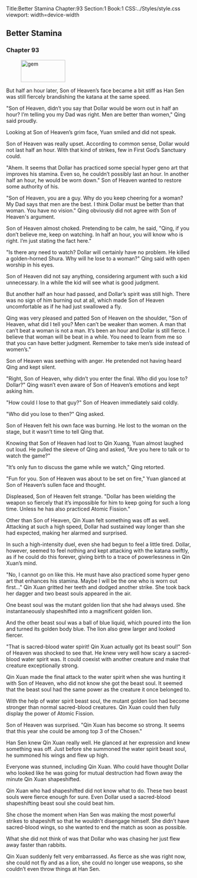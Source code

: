 Title:Better Stamina 
Chapter:93 
Section:1 
Book:1 
CSS:../Styles/style.css 
viewport: width=device-width
  
## Better Stamina
### Chapter 93 
<figure>
	<img src="../Images/gem.gif" alt="gem" id="gem" width="120" height="60" />
</figure>
  

  
  But half an hour later, Son of Heaven’s face became a bit stiff as Han Sen was still fiercely brandishing the katana at the same speed.

"Son of Heaven, didn’t you say that Dollar would be worn out in half an hour? I’m telling you my Dad was right. Men are better than women," Qing said proudly.

Looking at Son of Heaven’s grim face, Yuan smiled and did not speak.

Son of Heaven was really upset. According to common sense, Dollar would not last half an hour. With that kind of strikes, few in First God’s Sanctuary could.

"Ahem. It seems that Dollar has practiced some special hyper geno art that improves his stamina. Even so, he couldn’t possibly last an hour. In another half an hour, he would be worn down." Son of Heaven wanted to restore some authority of his.

"Son of Heaven, you are a guy. Why do you keep cheering for a woman? My Dad says that men are the best. I think Dollar must be better than that woman. You have no vision." Qing obviously did not agree with Son of Heaven's argument.

Son of Heaven almost choked. Pretending to be calm, he said, "Qing, if you don’t believe me, keep on watching. In half an hour, you will know who is right. I’m just stating the fact here."

"Is there any need to watch? Dollar will certainly have no problem. He killed a golden-horned Shura. Why will he lose to a woman?" Qing said with open worship in his eyes.

Son of Heaven did not say anything, considering argument with such a kid unnecessary. In a while the kid will see what is good judgment.

But another half an hour had passed, and Dollar’s spirit was still high. There was no sign of him burning out at all, which made Son of Heaven uncomfortable as if he had just swallowed a fly.

Qing was very pleased and patted Son of Heaven on the shoulder, "Son of Heaven, what did I tell you? Men can’t be weaker than women. A man that can’t beat a woman is not a man. It’s been an hour and Dollar is still fierce. I believe that woman will be beat in a while. You need to learn from me so that you can have better judgment. Remember to take men’s side instead of women’s."

Son of Heaven was seething with anger. He pretended not having heard Qing and kept silent.

"Right, Son of Heaven, why didn’t you enter the final. Who did you lose to? Dollar?" Qing wasn’t even aware of Son of Heaven’s emotions and kept asking him.

"How could I lose to that guy?" Son of Heaven immediately said coldly.

"Who did you lose to then?" Qing asked.

Son of Heaven felt his own face was burning. He lost to the woman on the stage, but it wasn’t time to tell Qing that.

Knowing that Son of Heaven had lost to Qin Xuang, Yuan almost laughed out loud. He pulled the sleeve of Qing and asked, "Are you here to talk or to watch the game?"

"It’s only fun to discuss the game while we watch," Qing retorted.

"Fun for you. Son of Heaven was about to be set on fire," Yuan glanced at Son of Heaven’s sullen face and thought.

Displeased, Son of Heaven felt strange. "Dollar has been wielding the weapon so fiercely that it’s impossible for him to keep going for such a long time. Unless he has also practiced Atomic Fission."

Other than Son of Heaven, Qin Xuan felt something was off as well. Attacking at such a high speed, Dollar had sustained way longer than she had expected, making her alarmed and surprised.

In such a high-intensity duel, even she had begun to feel a little tired. Dollar, however, seemed to feel nothing and kept attacking with the katana swiftly, as if he could do this forever, giving birth to a trace of powerlessness in Qin Xuan’s mind.

"No, I cannot go on like this. He must have also practiced some hyper geno art that enhances his stamina. Maybe I will be the one who is worn out first…" Qin Xuan gritted her teeth and dodged another strike. She took back her dagger and two beast souls appeared in the air.

One beast soul was the mutant golden lion that she had always used. She instantaneously shapeshifted into a magnificent golden lion.

And the other beast soul was a ball of blue liquid, which poured into the lion and turned its golden body blue. The lion also grew larger and looked fiercer.

"That is sacred-blood water spirit! Qin Xuan actually got its beast soul!" Son of Heaven was shocked to see that. He knew very well how scary a sacred-blood water spirit was. It could coexist with another creature and make that creature exceptionally strong.

Qin Xuan made the final attack to the water spirit when she was hunting it with Son of Heaven, who did not know she got the beast soul. It seemed that the beast soul had the same power as the creature it once belonged to.

With the help of water spirit beast soul, the mutant golden lion had become stronger than normal sacred-blood creatures. Qin Xuan could then fully display the power of Atomic Fission.

Son of Heaven was surprised. "Qin Xuan has become so strong. It seems that this year she could be among top 3 of the Chosen."

Han Sen knew Qin Xuan really well. He glanced at her expression and knew something was off. Just before she summoned the water spirit beast soul, he summoned his wings and flew up high.

Everyone was stunned, including Qin Xuan. Who could have thought Dollar who looked like he was going for mutual destruction had flown away the minute Qin Xuan shapeshifted.

Qin Xuan who had shapeshifted did not know what to do. These two beast souls were fierce enough for sure. Even Dollar used a sacred-blood shapeshifting beast soul she could beat him.

She chose the moment when Han Sen was making the most powerful strikes to shapeshift so that he wouldn’t disengage himself. She didn’t have sacred-blood wings, so she wanted to end the match as soon as possible.

What she did not think of was that Dollar who was chasing her just flew away faster than rabbits.

Qin Xuan suddenly felt very embarrassed. As fierce as she was right now, she could not fly and as a lion, she could no longer use weapons, so she couldn’t even throw things at Han Sen.
